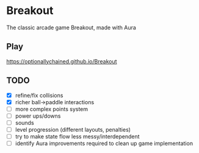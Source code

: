 # Breakout

The classic arcade game Breakout, made with Aura


## Play

https://optionallychained.github.io/Breakout


## TODO

- [x] refine/fix collisions
- [x] richer ball->paddle interactions
- [ ] more complex points system
- [ ] power ups/downs
- [ ] sounds
- [ ] level progression (different layouts, penalties)
- [ ] try to make state flow less messy/interdependent
- [ ] identify Aura improvements required to clean up game implementation
